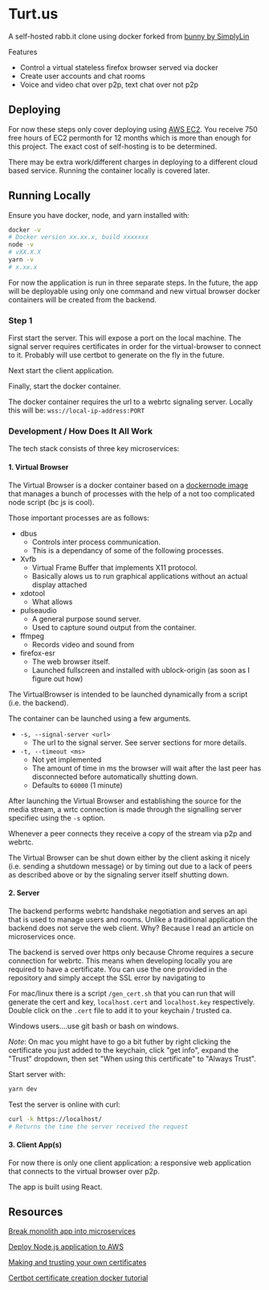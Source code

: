 # Turt.us

A self-hosted rabb.it clone using docker forked from [bunny by SimplyLin](https://github.com/SimplyLinn/bunny)

Features
- Control a virtual stateless firefox browser served via docker
- Create user accounts and chat rooms
- Voice and video chat over p2p, text chat over not p2p 

## Deploying

For now these steps only cover deploying using [AWS EC2](https://aws.amazon.com/ec2/).
You receive 750 free hours of EC2 permonth for 12 months which is more than enough for this project.
The exact cost of self-hosting is to be determined.

There may be extra work/different charges in deploying to a different cloud based service.
Running the container locally is covered later.


## Running Locally

Ensure you have docker, node, and yarn installed with:

```sh
docker -v 
# Docker version xx.xx.x, build xxxxxxx
node -v 
# vXX.X.X
yarn -v
# x.xx.x
```

For now the application is run in three separate steps. In the future, the app will 
be deployable using only one command and new virtual browser docker containers will 
be created from the backend.

### Step 1

First start the server. This will expose a port on the local machine.
The signal server requires certificates in order for the virtual-browser to connect to it.
Probably will use certbot to generate on the fly in the future.

Next start the client application.

Finally, start the docker container.

The docker container requires the url to a webrtc signaling server. 
Locally this will be: `wss://local-ip-address:PORT`

### Development / How Does It All Work

The tech stack consists of three key microservices:

#### 1. Virtual Browser

The Virtual Browser is a docker container based on a [dockernode image](https://hub.docker.com/_/node/) that manages a bunch of processes with the help of a not too complicated node script (bc js is cool).

Those important processes are as follows:

- dbus
  - Controls inter process communication. 
  - This is a dependancy of some of the following processes.
- Xvfb
  - Virtual Frame Buffer that implements X11 protocol.
  - Basically alows us to run graphical applications without an actual display attached
- xdotool
  - What allows  
- pulseaudio
  - A general purpose sound server.
  - Used to capture sound output from the container.
- ffmpeg
  - Records video and sound from
- firefox-esr
  - The web browser itself. 
  - Launched fullscreen and installed with ublock-origin (as soon as I figure out how)

The VirtualBrowser is intended to be launched dynamically from a script (i.e. the backend).

The container can be launched using a few arguments. 
- `-s, --signal-server <url>`  
  - The url to the signal server. See server sections for more details.
- `-t, --timeout <ms>`
  - Not yet implemented
  - The amount of time in ms the browser will wait after the last peer has disconnected before automatically shutting down. 
  - Defaults to `60000` (1 minute)

After launching the Virtual Browser and establishing the source for the media stream, a wrtc connection is made through the signalling server specifiec using the `-s` option. 

Whenever a peer connects they receive a copy of the stream via p2p and webrtc. 

The Virtual Browser can be shut down either by the client asking it nicely (i.e. sending a shutdown message) or by timing out due to a lack of peers as described above or by the signaling server itself shutting down.

#### 2. Server

The backend performs webrtc handshake negotiation and serves an api that is used to manage users and rooms. Unlike a traditional application the backend does not serve the web client. Why? Because I read an article on microservices once.

The backend is served over https only because Chrome requires a secure connection for webrtc. This means when developing locally you are required to have a certificate. You can use the one provided in the repository and simply accept the SSL error by navigating to 

For mac/linux there is a script `/gen_cert.sh` that you can run that will generate the cert and key, `localhost.cert` and `localhost.key` respectively. Double click on the `.cert` file to add it to your keychain / trusted ca. 

Windows users....use git bash or bash on windows.

*Note*: On mac you might have to go a bit futher by right clicking the certificate you just added to the keychain, click "get info", expand the "Trust" dropdown, then set "When using this certificate" to "Always Trust". 

Start server with:

```bash
yarn dev
```

Test the server is online with curl:

```bash
curl -k https://localhost/
# Returns the time the server received the request
```

#### 3. Client App(s)

For now there is only one client application: a responsive web application that connects to the virtual browser over p2p. 

The app is built using React.

## Resources

[Break monolith app into microservices](https://aws.amazon.com/getting-started/projects/break-monolith-app-microservices-ecs-docker-ec2/)

[Deploy Node.js application to AWS](https://www.freecodecamp.org/news/how-to-deploy-a-node-js-application-to-amazon-web-services-using-docker-81c2a2d7225b/)

[Making and trusting your own certificates](https://letsencrypt.org/docs/certificates-for-localhost/)

[Certbot certificate creation docker tutorial](https://techsparx.com/nodejs/docker/express-https.html)
